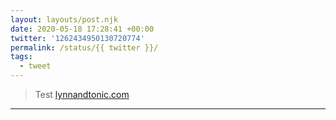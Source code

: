 ```yaml
---
layout: layouts/post.njk
date: 2020-05-18 17:28:41 +00:00
twitter: '1262434950130720774'
permalink: /status/{{ twitter }}/
tags: 
  - tweet
---
```


> Test [lynnandtonic.com](https://lynnandtonic.com)

---
